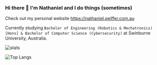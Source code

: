### Hi there 👋 I'm Nathaniel and I do things (sometimes)

Check out my personal website <https://nathaniel.peiffer.com.au>

Currently studying `Bachelor of Engineering (Robotics & Mechatronics)[Hons] & Bachelor of Computer Science (Cybersecurity)` at Swinburne University, Australia.

![stats](https://github-readme-stats.vercel.app/api?username=napei&show_icons=true&theme=algolia&count_private=true)

![Top Langs](https://github-readme-stats.vercel.app/api/top-langs/?username=napei&theme=algolia&layout=compact)
